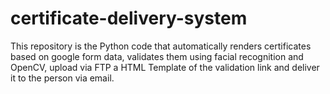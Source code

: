 # certificate-delivery-system
This repository is the Python code that automatically renders certificates based on google form data, validates them using facial recognition and OpenCV, upload via FTP a HTML Template of the validation link and deliver it to the person via email.

